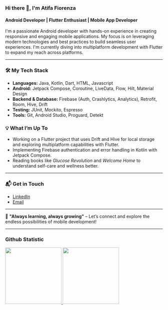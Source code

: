 ### Hi there 👋, I'm Atifa Fiorenza

#### Android Developer | Flutter Enthusiast | Mobile App Developer 

I'm a passionate Android developer with hands-on experience in creating responsive and engaging mobile applications. My focus is on leveraging modern technologies and best practices to build seamless user experiences. I'm currently diving into multiplatform development with Flutter to expand my reach across platforms.

---

### 🛠️ My Tech Stack
- **Languages:** Java, Kotlin, Dart, HTML, Javascript
- **Android:** Jetpack Compose, Coroutine, LiveData, Flow, Hilt, Material Design
- **Backend & Database:** Firebase (Auth, Crashlytics, Analytics), Retrofit, Room, Hive, Drift
- **Testing:** JUnit, Mockito, Espresso
- **Tools:** Git, Android Studio, Proguard, Detekt

### 💡 What I’m Up To
- Working on a Flutter project that uses Drift and Hive for local storage and exploring multiplatform capabilities with Flutter.
- Implementing Firebase authentication and error handling in Kotlin with Jetpack Compose.
- Reading books like *Glucose Revolution* and *Welcome Home* to understand self-care and wellness better.

---

### 📬 Get in Touch
- [LinkedIn](#)
- [Email](mailto:atifafiorenza24@gmail.com)

---

🌱 **"Always learning, always growing"** – Let’s connect and explore the endless possibilities of mobile development!

---

### Github Statistic
<p align="left">
<a href="https://github.com/atifa1110">
  <img height="180em" src="https://github-readme-stats-eight-theta.vercel.app/api?username=atifa1110&show_icons=true&theme=algolia&include_all_commits=true&count_private=true"/>
  <img height="180em" src="https://github-readme-stats-eight-theta.vercel.app/api/top-langs/?username=atifa1110&layout=compact&layout=compact&theme=algolia"/>
</a>
</p>
